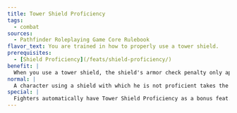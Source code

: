 ```yaml
---
title: Tower Shield Proficiency
tags:
  - combat
sources:
  - Pathfinder Roleplaying Game Core Rulebook
flavor_text: You are trained in how to properly use a tower shield.
prerequisites:
  - [Shield Proficiency](/feats/shield-proficiency/)
benefit: |
  When you use a tower shield, the shield's armor check penalty only applies to Strength and Dexterity-based skills.
normal: |
  A character using a shield with which he is not proficient takes the shield's armor check penalty on attack rolls and on all skill checks that involve moving, including Ride.
special: |
  Fighters automatically have Tower Shield Proficiency as a bonus feat. They need not select it.
---
```


